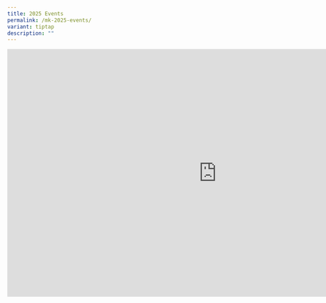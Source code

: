 ```yaml
---
title: 2025 Events
permalink: /mk-2025-events/
variant: tiptap
description: ""
---
```

<p></p>
<div class="iframe-wrapper">
<iframe height="569" width="960" allowfullscreen="true" frameborder="0" src="https://docs.google.com/presentation/d/e/2PACX-1vTumbaoodtuEi5zCzO5FMFc7L2--BYG1Ie5UKwKeFRvvdgiOOzxUYyw8-v6y1_QykjtDKj6xQeH2IX8/pubembed?start=true&amp;loop=true&amp;delayms=3000"></iframe>
</div>
<p></p>